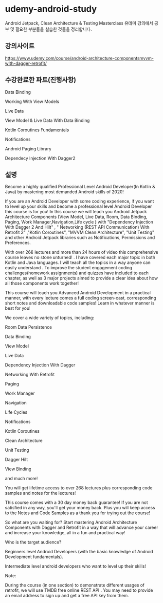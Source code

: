 # udemy-android-study
Android Jetpack, Clean Architecture &amp; Testing Masterclass 유데미 강의에서 공부 및 필요한 부분들을 실습한 것들을 정리합니다.

## 강의사이트
https://www.udemy.com/course/android-architecture-componentsmvvm-with-dagger-retrofit/

## 수강완료한 파트(진행사항)

Data Binding

Working With View Models

Live Data

View Model & Live Data With Data Binding

Kotlin Coroutines Fundamentals

Notifications

Android Paging Library

Dependecy Injection With Dagger2 


## 설명

Become a highly qualified Professional Level Android Developer(In Kotlin & Java) by mastering most demanded Android skills of 2020!

If you are an Android Developer with some coding experience, If you want to level up your skills and become a professional level Android Developer this course is for you! In this course we will teach you Android Jetpack Architecture Components (View Model, Live Data, Room, Data Binding, Paging, Work Manager,Navigation,Life cycle  ) with "Dependency Injection With Dagger 2 And Hilt"  , " Networking (REST API Communication) With Retrofit 2" ,"Kotlin Coroutines", "MVVM Clean Architecture", "Unit Testing" and other  Android Jetpack libraries such as  Notifications, Permissions and Preferences.

With over 268 lectures and more than 24 hours of video this comprehensive course leaves no stone unturned! . I have covered each major topic in both Kotlin and Java languages.  I will teach all the topics in a way anyone can easily understand . To improve the student engagement  coding challenges(homework assignments) and quizzes have included to each chapter, as well as 3 major projects aimed to provide a clear idea about how all those components work together!

This course will teach you  Advanced Android Development in a practical manner, with every lecture comes a full coding screen-cast, corresponding  short notes and downloadable code samples! Learn in whatever manner is best for you!

We cover a wide variety of topics, including:

Room Data Persistence

Data Binding

View Model

Live Data

Dependency Injection With Dagger

Networking With Retrofit

Paging

Work Manager

Navigation

Life Cycles

Notifications

Kotlin Coroutines

Clean Architecture

Unit Testing

Dagger Hilt

View Binding

and much more!

You will get lifetime access to over 268 lectures plus corresponding code samples and notes for the lectures! 

This course comes with a 30 day money back guarantee! If you are not satisfied in any way, you'll get your money back. Plus you will keep access to the Notes and Code Samples as a thank you for trying out the course!

So what are you waiting for? Start mastering Android Architecture Components with Dagger and Retrofit  in a way that will advance your career and increase your knowledge, all in a fun and practical way!

Who is the target audience?

Beginners level Android Developers (with the basic knowledge of Android Development fundamentals).

Intermediate level android developers  who want to level up their skills!



Note:

During the course (in one section) to demonstrate different usages of retrofit, we will use TMDB free online REST API  . You may need to provide an email address to sign up and get a free API key from them.
